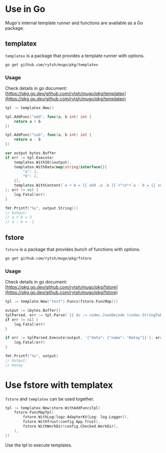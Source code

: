 # Use in Go

Mugo's internal template runner and functions are available as a Go package.

## templatex

`templatex` is a package that provides a template runner with options.

```sh
go get github.com/rytsh/mugo/pkg/templatex
```

### Usage

Check details in go document: [https://pkg.go.dev/github.com/rytsh/mugo/pkg/templatex](https://pkg.go.dev/github.com/rytsh/mugo/pkg/templatex)

```go
tpl := templatex.New()

tpl.AddFunc("add", func(a, b int) int {
    return a + b
})

tpl.AddFunc("sub", func(a, b int) int {
    return a - b
})

var output bytes.Buffer
if err := tpl.Execute(
    templatex.WithIO(&output),
    templatex.WithData(map[string]interface{}{
        "a": 1,
        "b": 2,
    }),
    templatex.WithContent(`a + b = {{ add .a .b }}`+"\n"+`a - b = {{ sub .a .b }}`),
); err != nil {
    log.Fatal(err)
}

fmt.Printf("%s", output.String())
// Output:
// a + b = 3
// a - b = -1
```

## fstore

`fstore` is a package that provides bunch of functions with options.

```sh
go get github.com/rytsh/mugo/pkg/fstore
```

### Usage

Check details in go document: [https://pkg.go.dev/github.com/rytsh/mugo/pkg/fstore](https://pkg.go.dev/github.com/rytsh/mugo/pkg/fstore)

```go
tpl := template.New("test").Funcs(fstore.FuncMap())

output := &bytes.Buffer{}
tplParsed, err := tpl.Parse(`{{ $v := codec.JsonDecode (codec.StringToByte .) }}{{ $v.data.name }}`)
if err != nil {
    log.Fatal(err)
}

if err := tplParsed.Execute(output, `{"data": {"name": "Hatay"}}`); err != nil {
    log.Fatal(err)
}

fmt.Printf("%s", output)
// Output:
// Hatay
```

# Use fstore with templatex

`fstore` and `templatex` can be used together.

```go
tpl := templatex.New(store.WithAddFuncsTpl(
    fstore.FuncMapTpl(
        fstore.WithLog(logz.AdapterKV{Log: log.Logger}),
        fstore.WithTrust(config.App.Trust),
        fstore.WithWorkDir(config.Checked.WorkDir),
    ),
))
```

Use the tpl to execute templates.
